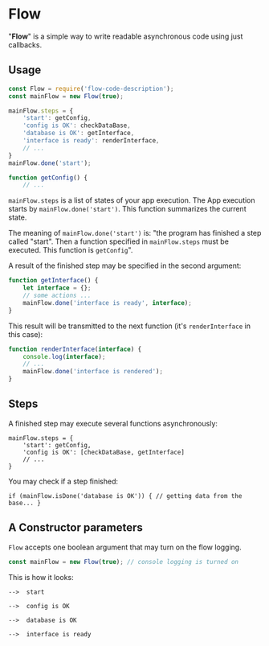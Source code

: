 Flow
====

"**Flow**" is a simple way to write readable asynchronous code using just callbacks.

## Usage
```js
const Flow = require('flow-code-description');
const mainFlow = new Flow(true);

mainFlow.steps = {
    'start': getConfig,
    'config is OK': checkDataBase,
    'database is OK': getInterface,
    'interface is ready': renderInterface,
    // ...
}
mainFlow.done('start');

function getConfig() {
    // ...
```

`mainFlow.steps` is a list of states of your app execution.
The App execution starts by `mainFlow.done('start')`. This function summarizes the current state.

The meaning of `mainFlow.done('start')` is: "the program has finished a step called "start". Then a function specified in `mainFlow.steps` must be executed. This function is `getConfig`".

A result of the finished step may be specified in the second argument:
```js
function getInterface() {
    let interface = {};
    // some actions ...
    mainFlow.done('interface is ready', interface);
}
```

This result will be transmitted to the next function (it's `renderInterface` in this case):
```js
function renderInterface(interface) {
    console.log(interface);
    // ...
    mainFlow.done('interface is rendered');
}
```


## Steps
A finished step may execute several functions asynchronously:
```
mainFlow.steps = {
    'start': getConfig,
    'config is OK': [checkDataBase, getInterface]
    // ...
}
```

You may check if a step finished:
```
if (mainFlow.isDone('database is OK')) { // getting data from the base... }
```


## A Constructor parameters
`Flow` accepts one boolean argument that may turn on the flow logging.
```js
const mainFlow = new Flow(true); // console logging is turned on
```
This is how it looks:
```
-->  start 

-->  config is OK 

-->  database is OK 

-->  interface is ready

```